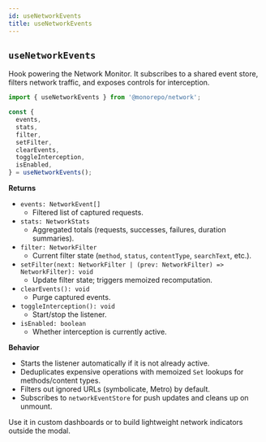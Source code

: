 ```yaml
---
id: useNetworkEvents
title: useNetworkEvents
---
```


## `useNetworkEvents`

Hook powering the Network Monitor. It subscribes to a shared event store, filters network traffic, and exposes controls for interception.

```ts
import { useNetworkEvents } from '@monorepo/network';

const {
  events,
  stats,
  filter,
  setFilter,
  clearEvents,
  toggleInterception,
  isEnabled,
} = useNetworkEvents();
```

**Returns**

- `events: NetworkEvent[]`
  - Filtered list of captured requests.
- `stats: NetworkStats`
  - Aggregated totals (requests, successes, failures, duration summaries).
- `filter: NetworkFilter`
  - Current filter state (`method`, `status`, `contentType`, `searchText`, etc.).
- `setFilter(next: NetworkFilter | (prev: NetworkFilter) => NetworkFilter): void`
  - Update filter state; triggers memoized recomputation.
- `clearEvents(): void`
  - Purge captured events.
- `toggleInterception(): void`
  - Start/stop the listener.
- `isEnabled: boolean`
  - Whether interception is currently active.

**Behavior**

- Starts the listener automatically if it is not already active.
- Deduplicates expensive operations with memoized `Set` lookups for methods/content types.
- Filters out ignored URLs (symbolicate, Metro) by default.
- Subscribes to `networkEventStore` for push updates and cleans up on unmount.

Use it in custom dashboards or to build lightweight network indicators outside the modal.
